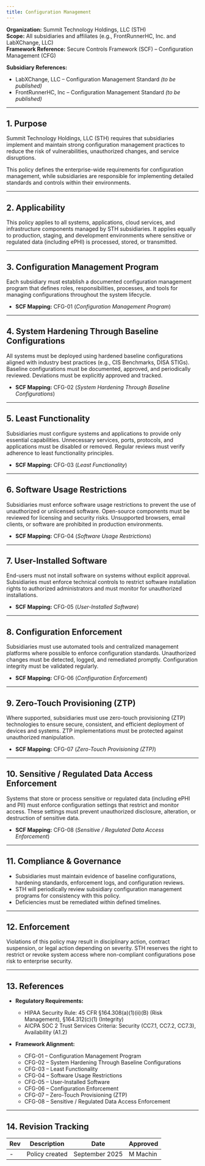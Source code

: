 ```yaml
---
title: Configuration Management
---
```


**Organization:** Summit Technology Holdings, LLC (STH)  
**Scope:** All subsidiaries and affiliates (e.g., FrontRunnerHC, Inc. and LabXChange, LLC)  
**Framework Reference:** Secure Controls Framework (SCF) – Configuration Management (CFG)

**Subsidiary References:**  

- LabXChange, LLC – Configuration Management Standard *(to be published)*  
- FrontRunnerHC, Inc – Configuration Management Standard *(to be published)*  

---

## 1. Purpose

Summit Technology Holdings, LLC (STH) requires that subsidiaries implement and maintain strong configuration management practices to reduce the risk of vulnerabilities, unauthorized changes, and service disruptions.  

This policy defines the enterprise-wide requirements for configuration management, while subsidiaries are responsible for implementing detailed standards and controls within their environments.  

---

## 2. Applicability

This policy applies to all systems, applications, cloud services, and infrastructure components managed by STH subsidiaries. It applies equally to production, staging, and development environments where sensitive or regulated data (including ePHI) is processed, stored, or transmitted.  

---

## 3. Configuration Management Program

Each subsidiary must establish a documented configuration management program that defines roles, responsibilities, processes, and tools for managing configurations throughout the system lifecycle.  

- **SCF Mapping:** CFG-01 (*Configuration Management Program*)  

---

## 4. System Hardening Through Baseline Configurations

All systems must be deployed using hardened baseline configurations aligned with industry best practices (e.g., CIS Benchmarks, DISA STIGs). Baseline configurations must be documented, approved, and periodically reviewed. Deviations must be explicitly approved and tracked.  

- **SCF Mapping:** CFG-02 (*System Hardening Through Baseline Configurations*)  

---

## 5. Least Functionality

Subsidiaries must configure systems and applications to provide only essential capabilities. Unnecessary services, ports, protocols, and applications must be disabled or removed. Regular reviews must verify adherence to least functionality principles.  

- **SCF Mapping:** CFG-03 (*Least Functionality*)  

---

## 6. Software Usage Restrictions

Subsidiaries must enforce software usage restrictions to prevent the use of unauthorized or unlicensed software. Open-source components must be reviewed for licensing and security risks. Unsupported browsers, email clients, or software are prohibited in production environments.  

- **SCF Mapping:** CFG-04 (*Software Usage Restrictions*)  

---

## 7. User-Installed Software

End-users must not install software on systems without explicit approval. Subsidiaries must enforce technical controls to restrict software installation rights to authorized administrators and must monitor for unauthorized installations.  

- **SCF Mapping:** CFG-05 (*User-Installed Software*)  

---

## 8. Configuration Enforcement

Subsidiaries must use automated tools and centralized management platforms where possible to enforce configuration standards. Unauthorized changes must be detected, logged, and remediated promptly. Configuration integrity must be validated regularly.  

- **SCF Mapping:** CFG-06 (*Configuration Enforcement*)  

---

## 9. Zero-Touch Provisioning (ZTP)

Where supported, subsidiaries must use zero-touch provisioning (ZTP) technologies to ensure secure, consistent, and efficient deployment of devices and systems. ZTP implementations must be protected against unauthorized manipulation.  

- **SCF Mapping:** CFG-07 (*Zero-Touch Provisioning (ZTP)*)  

---

## 10. Sensitive / Regulated Data Access Enforcement

Systems that store or process sensitive or regulated data (including ePHI and PII) must enforce configuration settings that restrict and monitor access. These settings must prevent unauthorized disclosure, alteration, or destruction of sensitive data.  

- **SCF Mapping:** CFG-08 (*Sensitive / Regulated Data Access Enforcement*)  

---

## 11. Compliance & Governance

- Subsidiaries must maintain evidence of baseline configurations, hardening standards, enforcement logs, and configuration reviews.  
- STH will periodically review subsidiary configuration management programs for consistency with this policy.  
- Deficiencies must be remediated within defined timelines.  

---

## 12. Enforcement

Violations of this policy may result in disciplinary action, contract suspension, or legal action depending on severity. STH reserves the right to restrict or revoke system access where non-compliant configurations pose risk to enterprise security.  

---

## 13. References

- **Regulatory Requirements:**  
  - HIPAA Security Rule: 45 CFR §164.308(a)(1)(ii)(B) (Risk Management), §164.312(c)(1) (Integrity)  
  - AICPA SOC 2 Trust Services Criteria: Security (CC7.1, CC7.2, CC7.3), Availability (A1.2)  

- **Framework Alignment:**  
  - CFG-01 – Configuration Management Program  
  - CFG-02 – System Hardening Through Baseline Configurations  
  - CFG-03 – Least Functionality  
  - CFG-04 – Software Usage Restrictions  
  - CFG-05 – User-Installed Software  
  - CFG-06 – Configuration Enforcement  
  - CFG-07 – Zero-Touch Provisioning (ZTP)  
  - CFG-08 – Sensitive / Regulated Data Access Enforcement  

---

## 14. Revision Tracking

| Rev | Description   | Date          | Approved |
| --- | ------------- | ------------- | -------- |
| -   | Policy created | September 2025 | M Machin |
